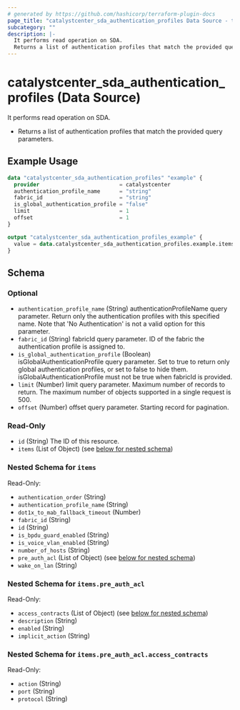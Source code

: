 ```yaml
---
# generated by https://github.com/hashicorp/terraform-plugin-docs
page_title: "catalystcenter_sda_authentication_profiles Data Source - terraform-provider-catalystcenter"
subcategory: ""
description: |-
  It performs read operation on SDA.
  Returns a list of authentication profiles that match the provided query parameters.
---
```


# catalystcenter_sda_authentication_profiles (Data Source)

It performs read operation on SDA.

- Returns a list of authentication profiles that match the provided query parameters.

## Example Usage

```terraform
data "catalystcenter_sda_authentication_profiles" "example" {
  provider                         = catalystcenter
  authentication_profile_name      = "string"
  fabric_id                        = "string"
  is_global_authentication_profile = "false"
  limit                            = 1
  offset                           = 1
}

output "catalystcenter_sda_authentication_profiles_example" {
  value = data.catalystcenter_sda_authentication_profiles.example.items
}
```

<!-- schema generated by tfplugindocs -->
## Schema

### Optional

- `authentication_profile_name` (String) authenticationProfileName query parameter. Return only the authentication profiles with this specified name. Note that 'No Authentication' is not a valid option for this parameter.
- `fabric_id` (String) fabricId query parameter. ID of the fabric the authentication profile is assigned to.
- `is_global_authentication_profile` (Boolean) isGlobalAuthenticationProfile query parameter. Set to true to return only global authentication profiles, or set to false to hide them. isGlobalAuthenticationProfile must not be true when fabricId is provided.
- `limit` (Number) limit query parameter. Maximum number of records to return. The maximum number of objects supported in a single request is 500.
- `offset` (Number) offset query parameter. Starting record for pagination.

### Read-Only

- `id` (String) The ID of this resource.
- `items` (List of Object) (see [below for nested schema](#nestedatt--items))

<a id="nestedatt--items"></a>
### Nested Schema for `items`

Read-Only:

- `authentication_order` (String)
- `authentication_profile_name` (String)
- `dot1x_to_mab_fallback_timeout` (Number)
- `fabric_id` (String)
- `id` (String)
- `is_bpdu_guard_enabled` (String)
- `is_voice_vlan_enabled` (String)
- `number_of_hosts` (String)
- `pre_auth_acl` (List of Object) (see [below for nested schema](#nestedobjatt--items--pre_auth_acl))
- `wake_on_lan` (String)

<a id="nestedobjatt--items--pre_auth_acl"></a>
### Nested Schema for `items.pre_auth_acl`

Read-Only:

- `access_contracts` (List of Object) (see [below for nested schema](#nestedobjatt--items--pre_auth_acl--access_contracts))
- `description` (String)
- `enabled` (String)
- `implicit_action` (String)

<a id="nestedobjatt--items--pre_auth_acl--access_contracts"></a>
### Nested Schema for `items.pre_auth_acl.access_contracts`

Read-Only:

- `action` (String)
- `port` (String)
- `protocol` (String)
